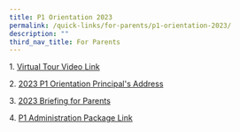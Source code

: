 ```yaml
---
title: P1 Orientation 2023
permalink: /quick-links/for-parents/p1-orientation-2023/
description: ""
third_nav_title: For Parents
---
```

1. [Virtual Tour Video Link](https://www-shps-moe-edu-sg-admin.cwp.sg/quick-links/for-parents/school-virtual-tour)

2. [2023 P1 Orientation Principal's Address](https://go.gov.sg/2023-p1-orientation-principal-address)

3. [2023 Briefing for Parents](/files/Briefing%20for%20Parents%20on%2011%20Nov%202022.pdf)

4. [P1 Administration Package Link](https://go.gov.sg/shps-p1information)